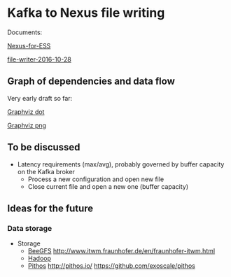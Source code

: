 # Kafka to Nexus file writing

Documents:

[Nexus-for-ESS](https://ess-ics.atlassian.net/wiki/display/DMSC/NeXus+for+ESS)

[file-writer-2016-10-28](https://ess-ics.atlassian.net/wiki/download/attachments/48202445/BrightNeXus.pdf?version=1&modificationDate=1477659873237&cacheVersion=1&api=v2)


## Graph of dependencies and data flow

Very early draft so far:

[Graphviz dot](flow.gv)

[Graphviz png](flow.png)


## To be discussed

- Latency requirements (max/avg), probably governed by buffer capacity on the Kafka broker
  - Process a new configuration and open new file
  - Close current file and open a new one (buffer capacity)




## Ideas for the future

### Data storage
- Storage
  - [BeeGFS](http://www.beegfs.com/content/)
    <http://www.itwm.fraunhofer.de/en/fraunhofer-itwm.html>
  - [Hadoop](http://hadoop.apache.org/)
  - [Pithos](https://www.exoscale.ch/syslog/2016/08/15/object-storage-cassandra-pithos/)
    <http://pithos.io/>
    <https://github.com/exoscale/pithos>
